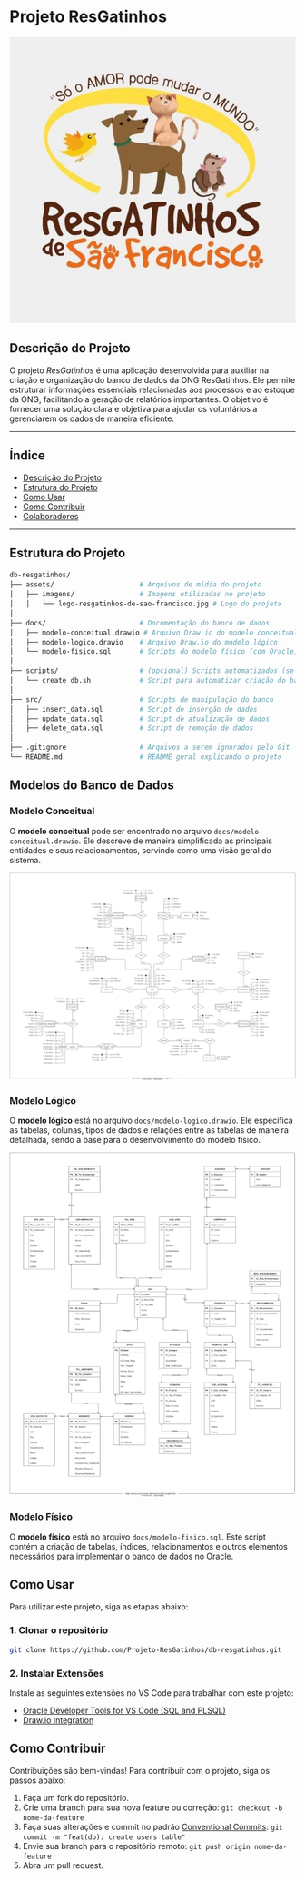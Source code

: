 # Projeto ResGatinhos

![Logo do Projeto](./assets/images/logo-resgatinhos-de-sao-francisco.jpg)

## Descrição do Projeto

O projeto *ResGatinhos* é uma aplicação desenvolvida para auxiliar na criação e organização do banco de dados da ONG ResGatinhos. Ele permite estruturar informações essenciais relacionadas aos processos e ao estoque da ONG, facilitando a geração de relatórios importantes. O objetivo é fornecer uma solução clara e objetiva para ajudar os voluntários a gerenciarem os dados de maneira eficiente.

---

## Índice

- [Descrição do Projeto](#descrição-do-projeto)
- [Estrutura do Projeto](#estrutura-do-projeto)
- [Como Usar](#como-usar)
- [Como Contribuir](#como-contribuir)
- [Colaboradores](#colaboradores)

---

## Estrutura do Projeto

```bash
db-resgatinhos/
├── assets/                     # Arquivos de mídia do projeto
│   ├── imagens/                # Imagens utilizadas no projeto
│   │   └── logo-resgatinhos-de-sao-francisco.jpg # Logo do projeto
│
├── docs/                       # Documentação do banco de dados
│   ├── modelo-conceitual.drawio # Arquivo Draw.io do modelo conceitual
│   ├── modelo-logico.drawio    # Arquivo Draw.io do modelo lógico
│   └── modelo-fisico.sql       # Scripts do modelo físico (com Oracle)
│
├── scripts/                    # (opcional) Scripts automatizados (se necessário)
│   └── create_db.sh            # Script para automatizar criação do banco
│
├── src/                        # Scripts de manipulação do banco
│   ├── insert_data.sql         # Script de inserção de dados
│   ├── update_data.sql         # Script de atualização de dados
│   ├── delete_data.sql         # Script de remoção de dados
│
├── .gitignore                  # Arquivos a serem ignorados pelo Git
└── README.md                   # README geral explicando o projeto
```

## Modelos do Banco de Dados

### Modelo Conceitual

O **modelo conceitual** pode ser encontrado no arquivo `docs/modelo-conceitual.drawio`. Ele descreve de maneira simplificada as principais entidades e seus relacionamentos, servindo como uma visão geral do sistema.

![Modelo Conceitual](./assets/models/modelo-conceitual.svg)

### Modelo Lógico

O **modelo lógico** está no arquivo `docs/modelo-logico.drawio`. Ele especifica as tabelas, colunas, tipos de dados e relações entre as tabelas de maneira detalhada, sendo a base para o desenvolvimento do modelo físico.

![Modelo Lógico](./assets/models/modelo-logico.svg)

### Modelo Físico

O **modelo físico** está no arquivo `docs/modelo-fisico.sql`. Este script contém a criação de tabelas, índices, relacionamentos e outros elementos necessários para implementar o banco de dados no Oracle.

## Como Usar

Para utilizar este projeto, siga as etapas abaixo:

### 1. Clonar o repositório

```bash
git clone https://github.com/Projeto-ResGatinhos/db-resgatinhos.git
```

### 2. Instalar Extensões

Instale as seguintes extensões no VS Code para trabalhar com este projeto:

- [Oracle Developer Tools for VS Code (SQL and PLSQL)](https://marketplace.visualstudio.com/items?itemName=Oracle.oracledevtools)
- [Draw.io Integration](https://marketplace.visualstudio.com/items?itemName=hediet.vscode-drawio)

## Como Contribuir

Contribuições são bem-vindas! Para contribuir com o projeto, siga os passos abaixo:

1. Faça um fork do repositório.
2. Crie uma branch para sua nova feature ou correção: `git checkout -b nome-da-feature`
3. Faça suas alterações e commit no padrão [Conventional Commits](https://www.conventionalcommits.org/en/v1.0.0/): `git commit -m "feat(db): create users table"`
4. Envie sua branch para o repositório remoto: `git push origin nome-da-feature`
5. Abra um pull request.
